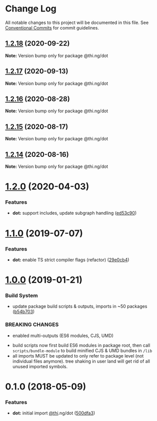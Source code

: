 # Change Log

All notable changes to this project will be documented in this file.
See [Conventional Commits](https://conventionalcommits.org) for commit guidelines.

## [1.2.18](https://github.com/thi-ng/umbrella/compare/@thi.ng/dot@1.2.17...@thi.ng/dot@1.2.18) (2020-09-22)

**Note:** Version bump only for package @thi.ng/dot





## [1.2.17](https://github.com/thi-ng/umbrella/compare/@thi.ng/dot@1.2.16...@thi.ng/dot@1.2.17) (2020-09-13)

**Note:** Version bump only for package @thi.ng/dot





## [1.2.16](https://github.com/thi-ng/umbrella/compare/@thi.ng/dot@1.2.15...@thi.ng/dot@1.2.16) (2020-08-28)

**Note:** Version bump only for package @thi.ng/dot





## [1.2.15](https://github.com/thi-ng/umbrella/compare/@thi.ng/dot@1.2.14...@thi.ng/dot@1.2.15) (2020-08-17)

**Note:** Version bump only for package @thi.ng/dot





## [1.2.14](https://github.com/thi-ng/umbrella/compare/@thi.ng/dot@1.2.13...@thi.ng/dot@1.2.14) (2020-08-16)

**Note:** Version bump only for package @thi.ng/dot





# [1.2.0](https://github.com/thi-ng/umbrella/compare/@thi.ng/dot@1.1.14...@thi.ng/dot@1.2.0) (2020-04-03)


### Features

* **dot:** support includes, update subgraph handling ([ed53c90](https://github.com/thi-ng/umbrella/commit/ed53c909f7eb41c85c04f55de279e0d82cfed307))





# [1.1.0](https://github.com/thi-ng/umbrella/compare/@thi.ng/dot@1.0.12...@thi.ng/dot@1.1.0) (2019-07-07)

### Features

* **dot:** enable TS strict compiler flags (refactor) ([29e0cb4](https://github.com/thi-ng/umbrella/commit/29e0cb4))

# [1.0.0](https://github.com/thi-ng/umbrella/compare/@thi.ng/dot@0.1.18...@thi.ng/dot@1.0.0) (2019-01-21)

### Build System

* update package build scripts & outputs, imports in ~50 packages ([b54b703](https://github.com/thi-ng/umbrella/commit/b54b703))

### BREAKING CHANGES

* enabled multi-outputs (ES6 modules, CJS, UMD)

- build scripts now first build ES6 modules in package root, then call
  `scripts/bundle-module` to build minified CJS & UMD bundles in `/lib`
- all imports MUST be updated to only refer to package level
  (not individual files anymore). tree shaking in user land will get rid of
  all unused imported symbols.

<a name="0.1.0"></a>
# 0.1.0 (2018-05-09)

### Features

* **dot:** initial import [@thi](https://github.com/thi).ng/dot ([500dfa3](https://github.com/thi-ng/umbrella/commit/500dfa3))
